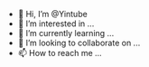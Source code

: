 - 👋 Hi, I’m @Yintube
- 👀 I’m interested in ...
- 🌱 I’m currently learning ...
- 💞️ I’m looking to collaborate on ...
- 📫 How to reach me ...

<!---
Yintube/Yintube is a ✨ special ✨ repository because its `README.md` (this file) appears on your GitHub profile.
You can click the Preview link to take a look at your changes.
--->
